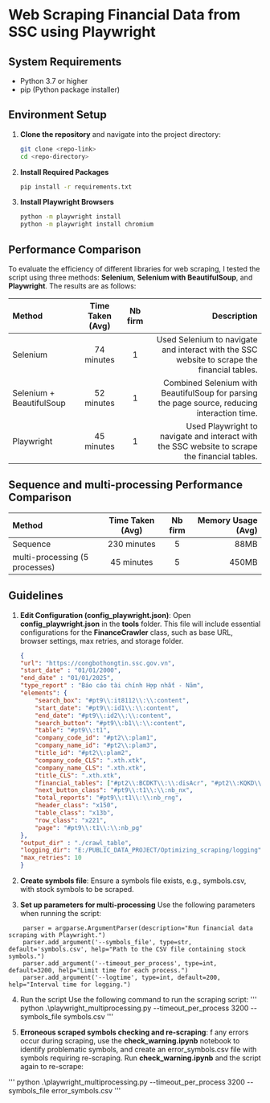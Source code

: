 # Web Scraping Financial Data from SSC using Playwright

## System Requirements
- Python 3.7 or higher
- pip (Python package installer)


## Environment Setup
1. **Clone the repository** and navigate into the project directory:

   ```bash
   git clone <repo-link>
   cd <repo-directory>

2. **Install Required Packages**
    ```bash
    pip install -r requirements.txt

3. **Install Playwright Browsers**      
    ```bash
    python -m playwright install
    python -m playwright install chromium

## Performance Comparison
To evaluate the efficiency of different libraries for web scraping, I tested the script using three methods: **Selenium**, **Selenium with BeautifulSoup**, and **Playwright**. The results are as follows:

| Method                   | Time Taken (Avg) | Nb firm | Description 
| :----------------------- | :--------------: | :-----: | ---------------------------------------------------------------------------------------------: |
| Selenium                 |   74 minutes     |     1   | Used Selenium to navigate and interact with the SSC website to scrape the financial tables.    |
| Selenium + BeautifulSoup |   52 minutes     |     1   | Combined Selenium with BeautifulSoup for parsing the page source, reducing interaction time.   |
| Playwright               |   45 minutes     |     1   | Used Playwright to navigate and interact with the SSC website to scrape the financial tables.  |

## Sequence and multi-processing Performance Comparison

| Method                         | Time Taken (Avg) | Nb firm | Memory Usage (Avg) |
| :----------------------------- | :--------------: | :-----: | ------------------:|
| Sequence                       |   230 minutes    |     5   |         88MB       |
| multi-processing (5 processes) |   45 minutes     |     5   |        450MB       |

## Guidelines
1. **Edit Configuration (config_playwright.json)**: Open **config_playwright.json** in the **tools** folder. This file will include essential configurations for the **FinanceCrawler** class, such as base URL, browser settings, max retries, and storage folder.
    ```json
    {
    "url": "https://congbothongtin.ssc.gov.vn",
    "start_date" : "01/01/2000",
    "end_date" : "01/01/2025",
    "type_report" : "Báo cáo tài chính Hợp nhất - Năm",
    "elements": {
        "search_box": "#pt9\\:it8112\\:\\:content",           
        "start_date": "#pt9\\:id1\\:\\:content",                           
        "end_date": "#pt9\\:id2\\:\\:content",                              
        "search_button": "#pt9\\:b1\\:\\:content",                         
        "table": "#pt9\\:t1",                                
        "company_code_id": "#pt2\\:plam1",                  
        "company_name_id": "#pt2\\:plam3",                    
        "title_id": "#pt2\\:plam2",                            
        "company_code_CLS": ".xth.xtk",                      
        "company_name_CLS": ".xth.xtk",                      
        "title_CLS": ".xth.xtk",                              
        "financial_tables": ["#pt2\\:BCDKT\\:\\:disAcr", "#pt2\\:KQKD\\:\\:disAcr", "#pt2\\:LCTT-TT\\:\\:disAcr", "#pt2\\:LCTT-GT\\:\\:disAcr"],
        "next_button_class": "#pt9\\:t1\\:\\:nb_nx",
        "total_reports": "#pt9\\:t1\\:\\:nb_rng",                     
        "header_class": "x150",                              
        "table_class": "x13b",                            
        "row_class": "x221",
        "page": "#pt9\\:t1\\:\\:nb_pg"                                
    },
    "output_dir" : "./crawl_table",
    "logging_dir": "E:/PUBLIC_DATA_PROJECT/Optimizing_scraping/logging",
    "max_retries": 10
    }

2. **Create symbols file**: Ensure a symbols file exists, e.g., symbols.csv, with stock symbols to be scraped.

3. **Set up parameters for multi-processing**
Use the following parameters when running the script: 
```
    parser = argparse.ArgumentParser(description="Run financial data scraping with Playwright.")
    parser.add_argument('--symbols_file', type=str, default='symbols.csv', help="Path to the CSV file containing stock symbols.")
    parser.add_argument('--timeout_per_process', type=int, default=3200, help="Limit time for each process.")
    parser.add_argument('--logtime', type=int, default=200, help="Interval time for logging.")
```


4. Run the script
Use the following command to run the scraping script:
'''
    python .\playwright_multiprocessing.py --timeout_per_process 3200 --symbols_file symbols.csv 
'''

5. **Erroneous scraped symbols checking and re-scraping**:
f any errors occur during scraping, use the **check_warning.ipynb** notebook to identify problematic symbols, and create an error_symbols.csv file with symbols requiring re-scraping. Run **check_warning.ipynb**  and the script again to re-scrape:
 
'''
    python .\playwright_multiprocessing.py --timeout_per_process 3200 --symbols_file error_symbols.csv
'''